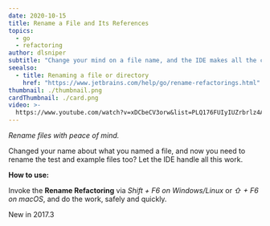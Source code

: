 ```yaml
---
date: 2020-10-15
title: Rename a File and Its References
topics:
  - go
  - refactoring
author: dlsniper
subtitle: "Change your mind on a file name, and the IDE makes all the changes for you."
seealso:
  - title: Renaming a file or directory
    href: "https://www.jetbrains.com/help/go/rename-refactorings.html"
thumbnail: ./thumbnail.png
cardThumbnail: ./card.png
video: >-
  https://www.youtube.com/watch?v=xDCbeCV3orw&list=PLQ176FUIyIUZrbrlz4AY1V8VzBJKZyVlW&index=102
---
```


_Rename files with peace of mind._

Changed your name about what you named a file, and now you need to rename
the test and example files too? Let the IDE handle all this work.

**How to use:**

Invoke the **Rename Refactoring** via _Shift + F6 on Windows/Linux_ or _⇧ + F6 on macOS_,
and do the work, safely and quickly.

<span class="tag is-rounded">New in 2017.3</span>
